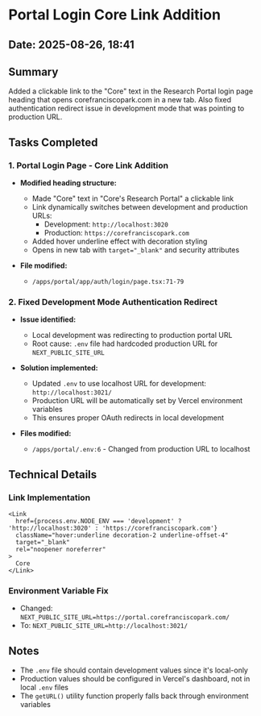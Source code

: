 # Portal Login Core Link Addition

## Date: 2025-08-26, 18:41

## Summary
Added a clickable link to the "Core" text in the Research Portal login page heading that opens corefranciscopark.com in a new tab. Also fixed authentication redirect issue in development mode that was pointing to production URL.

## Tasks Completed

### 1. Portal Login Page - Core Link Addition
- **Modified heading structure:**
  - Made "Core" text in "Core's Research Portal" a clickable link
  - Link dynamically switches between development and production URLs:
    - Development: `http://localhost:3020`
    - Production: `https://corefranciscopark.com`
  - Added hover underline effect with decoration styling
  - Opens in new tab with `target="_blank"` and security attributes

- **File modified:**
  - `/apps/portal/app/auth/login/page.tsx:71-79`

### 2. Fixed Development Mode Authentication Redirect
- **Issue identified:**
  - Local development was redirecting to production portal URL
  - Root cause: `.env` file had hardcoded production URL for `NEXT_PUBLIC_SITE_URL`
  
- **Solution implemented:**
  - Updated `.env` to use localhost URL for development: `http://localhost:3021/`
  - Production URL will be automatically set by Vercel environment variables
  - This ensures proper OAuth redirects in local development

- **Files modified:**
  - `/apps/portal/.env:6` - Changed from production URL to localhost

## Technical Details

### Link Implementation
```tsx
<Link 
  href={process.env.NODE_ENV === 'development' ? 'http://localhost:3020' : 'https://corefranciscopark.com'}
  className="hover:underline decoration-2 underline-offset-4"
  target="_blank"
  rel="noopener noreferrer"
>
  Core
</Link>
```

### Environment Variable Fix
- Changed: `NEXT_PUBLIC_SITE_URL=https://portal.corefranciscopark.com/`
- To: `NEXT_PUBLIC_SITE_URL=http://localhost:3021/`

## Notes
- The `.env` file should contain development values since it's local-only
- Production values should be configured in Vercel's dashboard, not in local `.env` files
- The `getURL()` utility function properly falls back through environment variables